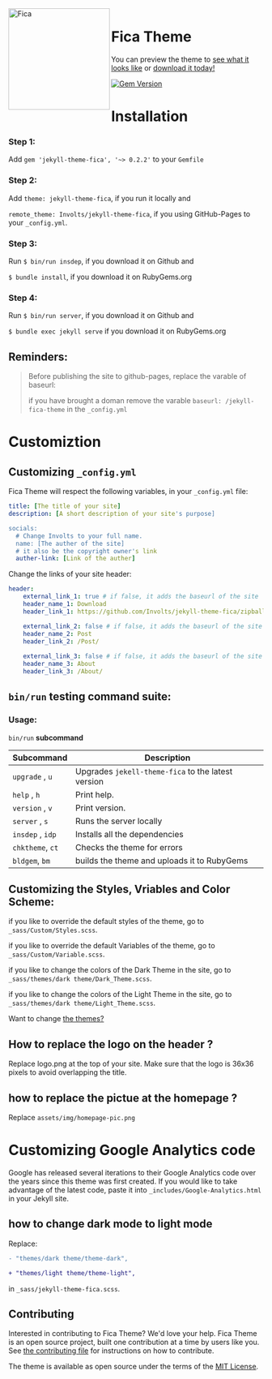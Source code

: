 <img src="https://user-images.githubusercontent.com/100028421/203080866-e75090f1-ae5c-42ac-84a8-6ea43e04465e.png" alt="Fica" width="200" align="left"/>

# Fica Theme


You can preview the theme to [see what it looks like](https://involts.github.io/jekyll-theme-fica/) or
[download it today!](https://github.com/Involts/jekyll-theme-fica/zipball/master)

[![Gem Version](https://badge.fury.io/rb/jekyll-theme-fica.svg)](https://badge.fury.io/rb/jekyll-theme-fica)

# Installation

### Step 1:
 Add `gem 'jekyll-theme-fica', '~> 0.2.2'` to your `Gemfile`

### Step 2:
 Add `theme: jekyll-theme-fica`, if you run it locally and 
 
 `remote_theme: Involts/jekyll-theme-fica`, if you using GitHub-Pages to your `_config.yml`.

### Step 3:
  Run `$ bin/run insdep`, if you download it on Github and

  `$ bundle install`, if you download it on RubyGems.org

### Step 4:
  Run `$ bin/run server`, if you download it on Github and

  `$ bundle exec jekyll serve` if you download it on RubyGems.org

## Reminders:
> Before publishing the site to github-pages, replace the varable of baseurl:
>
>  if you have brought a doman remove the varable `baseurl: /jekyll-fica-theme` in the `_config.yml`

# Customiztion

## Customizing `_config.yml`

Fica Theme will respect the following variables, in your `_config.yml` file:

```yml
title: [The title of your site]
description: [A short description of your site's purpose]

socials:
  # Change Involts to your full name.
  name: [The auther of the site]
  # it also be the copyright owner's link
  auther-link: [Link of the auther]
```

Change the links of your site header:

```yml
header:
    external_link_1: true # if false, it adds the baseurl of the site
    header_name_1: Download
    header_link_1: https://github.com/Involts/jekyll-theme-fica/zipball/master

    external_link_2: false # if false, it adds the baseurl of the site
    header_name_2: Post
    header_link_2: /Post/
    
    external_link_3: false # if false, it adds the baseurl of the site
    header_name_3: About
    header_link_3: /About/
```

## `bin/run` testing command suite:

### Usage:

   `bin/run` **subcommand**

  | Subcommand       | Description
  | -----------------|---------------------------------------|
  | `upgrade` , `u`  |  Upgrades `jekell-theme-fica` to the latest version |
  | `help` , `h`     |  Print help.                          |
  | `version` , `v`  |  Print version.                       |
  | `server` , `s`   |  Runs the server locally              |
  | `insdep` , `idp` |  Installs all the dependencies        |
  | `chktheme`, `ct` |  Checks the theme for errors          |
  | `bldgem`, `bm`   |  builds the theme and uploads it to RubyGems |

## Customizing the Styles, Vriables and Color Scheme:

if you like to override the default styles of the theme, go to `_sass/Custom/Styles.scss`.

if you like to override the default Variables of the theme, go to `_sass/Custom/Variable.scss`.

if you like to change the colors of the Dark Theme in the site, go to `_sass/themes/dark theme/Dark_Theme.scss`.

if you like to change the colors of the Light Theme in the site, go to `_sass/themes/dark theme/Light_Theme.scss`.

Want to change [the themes?](#how-to-change-dark-mode-to-light-mode)

## How to replace the logo on the header ?

Replace logo.png at the top of your site.
Make sure that the logo is 36x36 pixels to avoid overlapping the title.

## how to replace the pictue at the homepage ?

Replace `assets/img/homepage-pic.png`
# Customizing Google Analytics code

Google has released several iterations to their Google Analytics code over the years since this theme was first created. If you would like to take advantage of the latest code, paste it into `_includes/Google-Analytics.html` in your Jekyll site.

## how to change dark mode to light mode

Replace:

```diff
- "themes/dark theme/theme-dark",

+ "themes/light theme/theme-light",
```

in `_sass/jekyll-theme-fica.scss`.

## Contributing

Interested in contributing to Fica Theme? We'd love your help. Fica Theme is an open source project, built one contribution at a time by users like you. See [the contributing file](docs/contributing.md) for instructions on how to contribute.

The theme is available as open source under the terms of the [MIT License](https://opensource.org/licenses/MIT).
